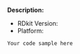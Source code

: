 **Description:**

- RDkit Version:
- Platform:

<!-- Please describe your problem as detailed as necessary -->

<!-- If applicable, please provide code that can reproduce your issue -->
```
Your code sample here
```

<!-- If you have a support question, please use the rdkit-discuss mailing list: 
https://sourceforge.net/p/rdkit/mailman/ -->
